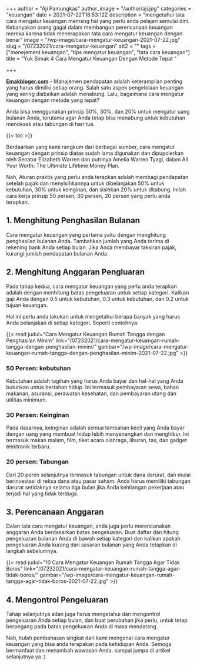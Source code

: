 +++
author = "Aji Pamungkas"
author_image = "/author/aji.jpg"
categories = "keuangan"
date = 2021-07-22T18:53:12Z
description = "mengetahui tata cara mengatur keuangan memang hal yang perlu anda pelajari semulai dini. Kebanyakan orang gagal dalam membangun perencanaan keuangan mereka karena tidak menerapakan tata cara mengatur keuangan dengan benar"
image = "/wp-image/cara-mengatur-keuangan-2021-07-22.jpg"
slug = "/07232021/cara-mengatur-keuangan"
stt2 = ""
tags = ["menejement keuangan", "tips mengatur keuangan", "tata cara keuangan"]
title = "Yuk Simak 4 Cara Mengatur Keuangan Dengan Metode Tepat "

+++

[**Emakbloger.com**](/) - Manajemen pendapatan adalah keterampilan penting yang harus dimiliki setiap orang. Salah satu aspek pengelolaan keuangan yang sering diabaikan adalah menabung. Lalu, bagaimana cara mengatur keuangan dengan metode yang tepat?

Anda bisa menggunakan prinsip 50%, 30%, dan 20% untuk mengatur uang bulanan Anda, terutama agar Anda tetap bisa menabung untuk kebutuhan mendesak atau tabungan di hari tua.

{{< toc >}}

Berdaarkan yang kami rangkum dari berbagai sumber, cara mengatur keuangan dengan prinsip diatas sudah lama digunakan dan dipupolerkan oleh Senator Elizabeth Warren dan putrinya Amelia Warren Tyagi, dalam All Your Worth: The Ultimate Lifetime Money Plan.

Nah, Aturan praktis yang perlu anda terapkan adalah membagi pendapatan setelah pajak dan menyisihkannya untuk dibelanjakan 50% untuk kebutuhan, 30% untuk keinginan, dan sisihkan 20% untuk ditabung. Inilah cara kerja prinsip 50 persen, 30 persen, 20 persen yang perlu anda terapkan.

## 1. Menghitung Penghasilan Bulanan

Cara mengatur keuangan yang pertama yaitu dengan menghitung penghasilan bulanan Anda. Tambahkan jumlah yang Anda terima di rekening bank Anda setiap bulan. Jika Anda membayar taksiran pajak, kurangi jumlah pendapatan bulanan Anda.

## 2. Menghitung Anggaran Pengluaran

Pada tahap kedua, cara mengatur keuangan yang perlu anda terapkan adalah dengan menhitung batas pengeluaran untuk setiap kategori. Kalikan gaji Anda dengan 0.5 untuk kebutuhan, 0.3 untuk kebutuhan, dan 0.2 untuk tujuan keuangan.

Hal ini perlu anda lakukan untuk mengetahui berapa banyak yang harus Anda belanjakan di setiap kategori. Seperti contohnya:

{{< read judul="Cara Mengatur Keuangan Rumah Tangga dengan Penghasilan Minim" link="/07232021/cara-mengatur-keuangan-rumah-tangga-dengan-penghasilan-minim/" gambar="/wp-image/cara-mengatur-keuangan-rumah-tangga-dengan-penghasilan-minim-2021-07-22.jpg" >}}

### 50 Persen: kebutuhan

Kebutuhan adalah tagihan yang harus Anda bayar dan hal-hal yang Anda butuhkan untuk bertahan hidup. Ini termasuk pembayaran sewa, bahan makanan, asuransi, perawatan kesehatan, dan pembayaran utang dan utilitas minimum.

### 30 Persen: Keinginan

Pada dasarnya, keinginan adalah semua tambahan kecil yang Anda bayar dengan uang yang membuat hidup lebih menyenangkan dan menghibur. Ini termasuk makan malam, film, tiket acara olahraga, liburan, tas, dan gadget elektronik terbaru.

### 20 persen: Tabungan

Dari 20 peren selanjutnya termasuk tabungan untuk dana darurat, dan mulai berinvestasi di reksa dana atau pasar saham. Anda harus memiliki tabungan darurat setidaknya selama tiga bulan jika Anda kehilangan pekerjaan atau terjadi hal yang tidak terduga.

## 3. Perencanaan Anggaran

Dalan tata cara mengatur keuangan, anda juga perlu merencanakan anggaran Anda berdasarkan batas pengeluaran. Buat daftar dan hitung pengeluaran bulanan Anda di bawah setiap kategori dan kalikan apakah pengeluaran Anda kurang dari sasaran bulanan yang Anda tetapkan di langkah sebelumnya.

{{< read judul="10 Cara Mengatur Keuangan Rumah Tangga Agar Tidak Boros" link="/07232021/cara-mengatur-keuangan-rumah-tangga-agar-tidak-boros/" gambar="/wp-image/cara-mengatur-keuangan-rumah-tangga-agar-tidak-boros-2021-07-22.jpg" >}}

## 4. Mengontrol Pengeluaran

Tahap selanjutnya adan juga harus mengetahui dan mengontrol pengeluaran Anda setiap bulan, dan buat perubahan jika perlu, untuk tetap berpegang pada batas pengeluaran Anda di masa mendatang.

Nah, itulah pembahasan singkat dari kami mengenai cara mengatur keuangan yang bisa anda terapakan pada kehidupan Anda. Semoga bermanfaat dan menambah wawasan Anda. sampai jumpa di artikel selanjutnya ya :)
